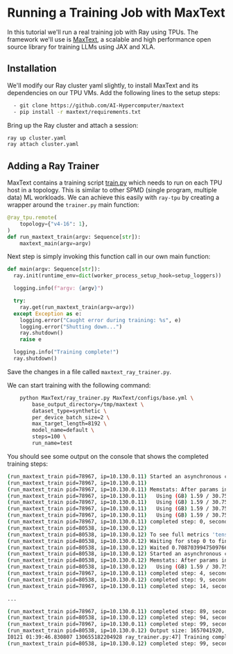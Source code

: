 # Running a Training Job with MaxText

In this tutorial we'll run a real training job with Ray using TPUs. The framework
we'll use is
[MaxText](https://github.com/AI-Hypercomputer/maxtext), a scalable and high
performance open source library for training LLMs using JAX and XLA.


## Installation

We'll modify our Ray cluster yaml slightly, to install MaxText and its
dependencies on our TPU VMs. Add the following lines to the setup steps:

```bash
  - git clone https://github.com/AI-Hypercomputer/maxtext
  - pip install -r maxtext/requirements.txt
```

Bring up the Ray cluster and attach a session:

```bash
ray up cluster.yaml
ray attach cluster.yaml
```


## Adding a Ray Trainer

MaxText contains a training script
[train.py](https://github.com/AI-Hypercomputer/maxtext/blob/main/MaxText/train.py) which needs to run
on each TPU host in a topology. This is similar to other SPMD (single program,
multiple data) ML workloads. We can achieve this easily with `ray-tpu` by
creating a wrapper around the `trainer.py` main function:


```python
@ray_tpu.remote(
    topology={"v4-16": 1},
)
def run_maxtext_train(argv: Sequence[str]):
    maxtext_main(argv=argv)
```


Next step is simply invoking this function call in our own main function:

```python
def main(argv: Sequence[str]):
  ray.init(runtime_env=dict(worker_process_setup_hook=setup_loggers))

  logging.info(f"argv: {argv}")

  try:
    ray.get(run_maxtext_train(argv=argv))
  except Exception as e:
    logging.error("Caught error during training: %s", e)
    logging.error("Shutting down...")
    ray.shutdown()
    raise e

  logging.info("Training complete!")
  ray.shutdown()
```

Save the changes in a file called `maxtext_ray_trainer.py`.

We can start training with the following command:

```bash
    python MaxText/ray_trainer.py MaxText/configs/base.yml \
        base_output_directory=/tmp/maxtext \
        dataset_type=synthetic \
        per_device_batch_size=2 \
        max_target_length=8192 \
        model_name=default \
        steps=100 \
        run_name=test
```


You should see some output on the console that shows the completed training
steps:



```bash
(run_maxtext_train pid=78967, ip=10.130.0.11) Started an asynchronous checkpoint save for step 0
(run_maxtext_train pid=78967, ip=10.130.0.11)
(run_maxtext_train pid=78967, ip=10.130.0.11) Memstats: After params initialized:
(run_maxtext_train pid=78967, ip=10.130.0.11)   Using (GB) 1.59 / 30.75 (5.170732%) on TPU_4(process=1,(0,0,1,0))
(run_maxtext_train pid=78967, ip=10.130.0.11)   Using (GB) 1.59 / 30.75 (5.170732%) on TPU_5(process=1,(1,0,1,0))
(run_maxtext_train pid=78967, ip=10.130.0.11)   Using (GB) 1.59 / 30.75 (5.170732%) on TPU_6(process=1,(0,1,1,0))
(run_maxtext_train pid=78967, ip=10.130.0.11)   Using (GB) 1.59 / 30.75 (5.170732%) on TPU_7(process=1,(1,1,1,0))
(run_maxtext_train pid=78967, ip=10.130.0.11) completed step: 0, seconds: 11.775, TFLOP/s/device: 13.153, Tokens/s/device: 1391.395, total_weights: 131072, loss: 12.066
(run_maxtext_train pid=80538, ip=10.130.0.12)
(run_maxtext_train pid=80538, ip=10.130.0.12) To see full metrics 'tensorboard --logdir=/tmp/maxtext/test/tensorboard/'
(run_maxtext_train pid=80538, ip=10.130.0.12) Waiting for step 0 to finish before checkpoint...
(run_maxtext_train pid=80538, ip=10.130.0.12) Waited 0.7087039947509766 seconds for step 0 to finish before starting checkpointing.
(run_maxtext_train pid=80538, ip=10.130.0.12) Started an asynchronous checkpoint save for step 0
(run_maxtext_train pid=80538, ip=10.130.0.12) Memstats: After params initialized:
(run_maxtext_train pid=80538, ip=10.130.0.12)   Using (GB) 1.59 / 30.75 (5.170732%) on TPU_3(process=0,(1,1,0,0)) [repeated 4x across cluster]
(run_maxtext_train pid=78967, ip=10.130.0.11) completed step: 4, seconds: 1.116, TFLOP/s/device: 138.799, Tokens/s/device: 14683.240, total_weights: 131072, loss: 0.000 [repeated 9x across cluster]
(run_maxtext_train pid=80538, ip=10.130.0.12) completed step: 9, seconds: 1.068, TFLOP/s/device: 145.065, Tokens/s/device: 15346.083, total_weights: 131072, loss: 0.000 [repeated 9x across cluster]
(run_maxtext_train pid=78967, ip=10.130.0.11) completed step: 14, seconds: 1.116, TFLOP/s/device: 138.754, Tokens/s/device: 14678.439, total_weights: 131072, loss: 0.000 [repeated 10x across cluster]

...

(run_maxtext_train pid=78967, ip=10.130.0.11) completed step: 89, seconds: 1.116, TFLOP/s/device: 138.760, Tokens/s/device: 14679.083, total_weights: 131072, loss: 0.000 [repeated 10x across cluster]
(run_maxtext_train pid=80538, ip=10.130.0.12) completed step: 94, seconds: 1.091, TFLOP/s/device: 141.924, Tokens/s/device: 15013.837, total_weights: 131072, loss: 0.000 [repeated 10x across cluster]
(run_maxtext_train pid=78967, ip=10.130.0.11) completed step: 99, seconds: 1.116, TFLOP/s/device: 138.763, Tokens/s/device: 14679.412, total_weights: 131072, loss: 0.000 [repeated 10x across cluster]
(run_maxtext_train pid=80538, ip=10.130.0.12) Output size: 1657041920, temp size: 4907988480, argument size: 1657366016, host temp size: 0, in bytes.
I0121 01:39:46.830807 130655182204928 ray_trainer.py:47] Training complete!
(run_maxtext_train pid=80538, ip=10.130.0.12) completed step: 99, seconds: 1.191, TFLOP/s/device: 130.014, Tokens/s/device: 13753.874, total_weights: 131072, loss: 0.000
```


